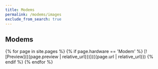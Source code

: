 ```yaml
---
title: Modems
permalink: /modems/images
exclude_from_search: true
---
```

## Modems
{% for page in site.pages %}
    {% if page.hardware == 'Modem' %}
[![Preview]({{page.preview | relative_url}})]({{page.url | relative_url}})
    {% endif %}
{% endfor %}